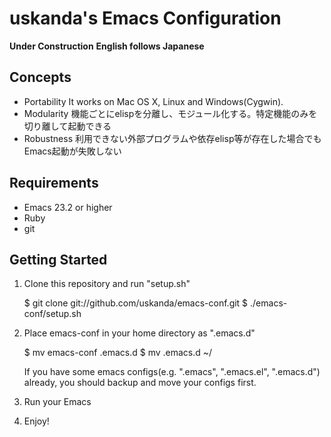 # uskanda's Emacs Configuration
__Under Construction__
__English follows Japanese__
## Concepts
* Portability
It works on Mac OS X, Linux and Windows(Cygwin).
* Modularity
機能ごとにelispを分離し、モジュール化する。特定機能のみを切り離して起動できる
* Robustness
利用できない外部プログラムや依存elisp等が存在した場合でもEmacs起動が失敗しない

## Requirements
* Emacs 23.2 or higher
* Ruby
* git

## Getting Started
1. Clone this repository and run "setup.sh"

    $ git clone git://github.com/uskanda/emacs-conf.git
    $ ./emacs-conf/setup.sh

2. Place emacs-conf in your home directory as ".emacs.d"

    $ mv emacs-conf .emacs.d
    $ mv .emacs.d ~/

   If you have some emacs configs(e.g. ".emacs", ".emacs.el", ".emacs.d") already, you should backup and move your configs first.
3. Run your Emacs
4. Enjoy!
